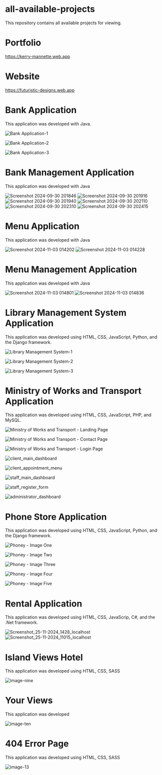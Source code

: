 # all-available-projects
This repository contains all available projects for viewing. 

# Portfolio
https://kerry-mannette.web.app

# Website
https://futuristic-designs.web.app

# Bank Application
This application was developed with Java.

![Bank Application-1](https://github.com/Kerry-Mannette/all-available-projects/assets/172540016/5ab9315c-867b-4a79-afbe-ce837bf3307d)

![Bank Application-2](https://github.com/Kerry-Mannette/all-available-projects/assets/172540016/92280030-0c5b-44a9-ad0d-8c69c4be46ca)

![Bank Application-3](https://github.com/Kerry-Mannette/all-available-projects/assets/172540016/b69b14ac-9c81-451a-a07a-8cc1dda869ad)

# Bank Management Application
This application was developed with Java

![Screenshot 2024-09-30 201846](https://github.com/user-attachments/assets/76a30ae6-b3bc-432a-a6f8-ca0ddf4ed754)
![Screenshot 2024-09-30 201916](https://github.com/user-attachments/assets/13cfd1f7-7c62-42c3-99d7-5e88f756b038)
![Screenshot 2024-09-30 201940](https://github.com/user-attachments/assets/dd769a9d-84c5-4d62-b3a0-5b97781964ae)
![Screenshot 2024-09-30 202110](https://github.com/user-attachments/assets/09953704-c2bb-4fc1-92e1-39aac1f30400)
![Screenshot 2024-09-30 202310](https://github.com/user-attachments/assets/e3fc0f32-4e4c-45ee-979b-051a3c1dc2c5)
![Screenshot 2024-09-30 202415](https://github.com/user-attachments/assets/cab80eee-c67a-4dc5-818e-8ff94604c7d3)


# Menu Application
This application was developed with Java

![Screenshot 2024-11-03 014202](https://github.com/user-attachments/assets/61a68cc3-bda5-4714-97f4-22ecc1d7a6ef)
![Screenshot 2024-11-03 014228](https://github.com/user-attachments/assets/bc0ef1d3-0614-425a-b013-cfe7a01b7860)

# Menu Management Application
This application was developed with Java

![Screenshot 2024-11-03 014801](https://github.com/user-attachments/assets/9f9acaf2-f95b-43a1-a88f-8360167ef859)
![Screenshot 2024-11-03 014836](https://github.com/user-attachments/assets/e60e98e2-1e08-404e-978d-21986b8e7d5f)


# Library Management System Application
This application was developed using HTML, CSS, JavaScript, Python, and the Django framework.

![Library Management System-1](https://github.com/Kerry-Mannette/all-available-projects/assets/172540016/a57ef9b7-eca5-4c3f-852c-c4d1ff5bab93)

![Library Management System-2](https://github.com/Kerry-Mannette/all-available-projects/assets/172540016/26d279fb-94b9-4b4a-8eb9-97b382df33fd)

![Library Management System-3](https://github.com/Kerry-Mannette/all-available-projects/assets/172540016/7ab0a464-5ed0-49da-857f-4040deb7ee92)

# Ministry of Works and Transport Application
This application was developed using HTML, CSS, JavaScript, PHP, and MySQL.

![Ministry of Works and Transport - Landing Page](https://github.com/Kerry-Mannette/all-available-projects/assets/172540016/d1b9726f-ee49-4f24-9634-9e6c0ab517bc)

![Ministry of Works and Transport - Contact Page](https://github.com/Kerry-Mannette/all-available-projects/assets/172540016/5d489844-d9a7-4ce4-a03f-a9f62b7f5d93)

![Ministry of Works and Transport - Login Page](https://github.com/Kerry-Mannette/all-available-projects/assets/172540016/10f36043-8615-4ad9-a4ea-a3c1558d51e3)

![client_main_dashboard](https://github.com/user-attachments/assets/b774c5eb-449d-466d-8aff-3131b0566734)

![client_appointment_menu](https://github.com/user-attachments/assets/30e14cd9-84a7-4bd2-8d3a-1277a9b75a78)

![staff_main_dashboard](https://github.com/user-attachments/assets/d0df3d33-40f9-4cbd-b99a-8620508e9480)

![staff_register_form](https://github.com/user-attachments/assets/7c55d4da-ed25-477f-8da3-915c6af58640)

![administrator_dashboard](https://github.com/user-attachments/assets/78babb3c-39e1-4380-86a1-f21cc54728cf)


# Phone Store Application
This application was developed using HTML, CSS, JavaScript, Python, and the Django framework.

![Phoney - Image One](https://github.com/Kerry-Mannette/all-available-projects/assets/172540016/240180db-2d08-40e5-9c12-28ce47318731)

![Phoney - Image Two](https://github.com/Kerry-Mannette/all-available-projects/assets/172540016/8a350d8f-3181-4045-b9e3-2ede1462c073)

![Phoney - Image Three](https://github.com/Kerry-Mannette/all-available-projects/assets/172540016/926f15cb-9e89-4c8a-89dc-aedcd7c6ef61)

![Phoney - Image Four](https://github.com/user-attachments/assets/83e59409-0e6c-4287-8f95-eb96d42bec04)

![Phoney - Image Five](https://github.com/user-attachments/assets/2961b0dd-e38c-4564-a540-d6d6282bfb25)


# Rental Application
This application was developed using HTML, CSS, JavaScrip, C#, and the .Net framework.

![Screenshot_25-11-2024_1428_localhost](https://github.com/user-attachments/assets/bd009180-5e99-4991-a950-7afa4311ed70)
![Screenshot_25-11-2024_11015_localhost](https://github.com/user-attachments/assets/c84a72a4-66e9-4625-9377-9a4514b35234)



# Island Views Hotel
This application was developed using HTML, CSS, SASS

![image-nine](https://github.com/user-attachments/assets/47fa94a0-7f12-428e-b7f1-be4477d5fa8f)


# Your Views 
This application was developed 

![image-ten](https://github.com/user-attachments/assets/6482952e-6e2e-4a78-9d2d-380862870ee5)


# 404 Error Page
This application was developed using HTML, CSS, SASS

![image-13](https://github.com/user-attachments/assets/7f3423cb-dd10-4ea4-a841-a9f9e51bc337)



